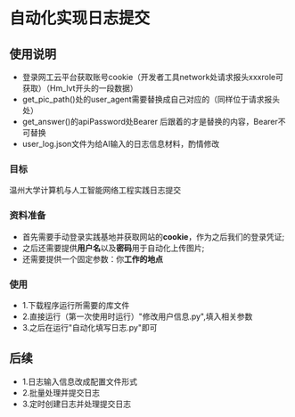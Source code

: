 # 自动化实现日志提交
## 使用说明
- 登录网工云平台获取账号cookie（开发者工具network处请求报头xxxrole可获取）（Hm_lvt开头的一段数据）<br>
- get_pic_path()处的user_agent需要替换成自己对应的（同样位于请求报头处）<br>
- get_answer()的apiPassword处Bearer 后跟着的才是替换的内容，Bearer不可替换<br>
- user_log.json文件为给AI输入的日志信息材料，酌情修改

### 目标
温州大学计算机与人工智能网络工程实践日志提交
### 资料准备
- 首先需要手动登录实践基地并获取网站的**cookie**，作为之后我们的登录凭证;<br>
- 之后还需要提供**用户名**以及**密码**用于自动化上传图片;<br>
- 还需要提供一个固定参数：你**工作的地点**
### 使用
- 1.下载程序运行所需要的库文件<br>
- 2.直接运行（第一次使用时运行）"修改用户信息.py",填入相关参数<br>
- 3.之后在运行"自动化填写日志.py"即可<br>
## 后续
- 1.日志输入信息改成配置文件形式<br>
- 2.批量处理并提交日志<br>
- 3.定时创建日志并处理提交日志<br>

